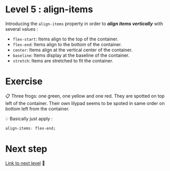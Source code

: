 # Level 5 : align-items

Introducing the `align-items` property in order to ***align items vertically*** with several values : 
- `flex-start`: Items align to the top of the container.
- `flex-end`: Items align to the bottom of the container.
- `center`: Items align at the vertical center of the container.
- `baseline`: Items display at the baseline of the container.
- `stretch`: Items are stretched to fit the container.

# Exercise

:clipboard: Three frogs: one green, one yellow and one red. They are spotted on top left of the container. Their own lilypad seems to be spoted in same order on bottom left from the container.

:bulb: Basically just apply : 

```css
align-items: flex-end;
```

# Next step

[Link to next level](./level6.md) :muscle: